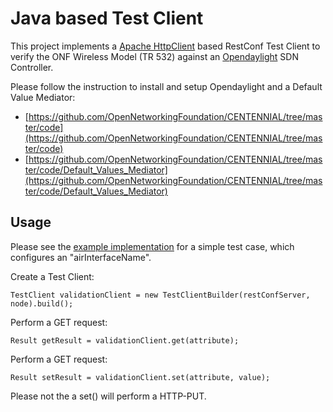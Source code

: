 # Java based Test Client

This project implements a [Apache HttpClient](https://hc.apache.org/httpcomponents-client-ga/index.html) based RestConf Test Client to verify the ONF Wireless Model (TR 532) against an [Opendaylight](www.opendaylight.org) SDN Controller. 

Please follow the instruction to install and setup Opendaylight and a Default Value Mediator:
* [https://github.com/OpenNetworkingFoundation/CENTENNIAL/tree/master/code](https://github.com/OpenNetworkingFoundation/CENTENNIAL/tree/master/code)
* [https://github.com/OpenNetworkingFoundation/CENTENNIAL/tree/master/code/Default_Values_Mediator](https://github.com/OpenNetworkingFoundation/CENTENNIAL/tree/master/code/Default_Values_Mediator)

## Usage

Please see the [example implementation](https://github.com/OpenNetworkingFoundation/CENTENNIAL/blob/master/test/test-client/test-cases/example/src/main/java/com/highstreet/technologies/test/testCase/example/TestExample.java) for a simple test case, which configures an "airInterfaceName".

Create a Test Client:
```
TestClient validationClient = new TestClientBuilder(restConfServer, node).build();
```

Perform a GET request:
```
Result getResult = validationClient.get(attribute);
```

Perform a GET request:
```
Result setResult = validationClient.set(attribute, value);
```
Please not the a set() will perform a HTTP-PUT.

